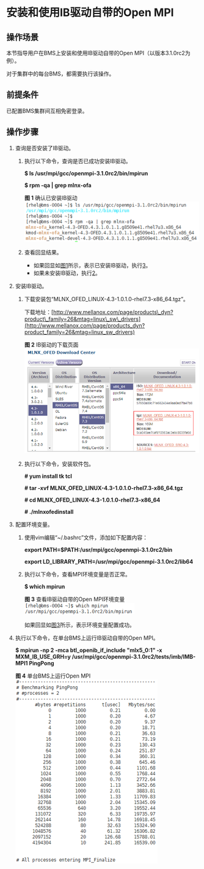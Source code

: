 # 安装和使用IB驱动自带的Open MPI<a name="ZH-CN_TOPIC_0075662277"></a>

## 操作场景<a name="section5226638417947"></a>

本节指导用户在BMS上安装和使用IB驱动自带的Open MPI（以版本3.1.0rc2为例）。

对于集群中的每台BMS，都需要执行该操作。

## 前提条件<a name="section22262618171127"></a>

已配置BMS集群间互相免密登录。

## 操作步骤<a name="section12814217104510"></a>

1.  查询是否安装了IB驱动。
    1.  执行以下命令，查询是否已成功安装IB驱动。

        **$ ls /usr/mpi/gcc/openmpi-3.1.0rc2/bin/mpirun**

        **$ rpm -qa | grep mlnx-ofa**

        **图 1**  确认已安装IB驱动<a name="fig17357957101819"></a>  
        ![](figures/确认已安装IB驱动.png "确认已安装IB驱动")

    2.  查看回显结果。
        -   如果回显如[图1](#fig17357957101819)所示，表示已安装IB驱动，执行[3](#li773103104927)。
        -   如果未安装IB驱动，执行[2](#li48212760104917)。


2.  <a name="li48212760104917"></a>安装IB驱动。
    1.  下载安装包“MLNX\_OFED\_LINUX-4.3-1.0.1.0-rhel7.3-x86\_64.tgz”。

        下载地址：[http://www.mellanox.com/page/products\_dyn?product\_family=26&mtag=linux\_sw\_drivers](http://www.mellanox.com/page/products_dyn?product_family=26&mtag=linux_sw_drivers)

        **图 2**  IB驱动的下载页面<a name="fig1026119186194"></a>  
        ![](figures/IB驱动的下载页面.png "IB驱动的下载页面")

    2.  执行以下命令，安装软件包。

        **\# yum install tk tcl**

        **\# tar -xvf MLNX\_OFED\_LINUX-4.3-1.0.1.0-rhel7.3-x86\_64.tgz**

        **\# cd MLNX\_OFED\_LINUX-**4.3-1.0.1.0-rhel7.3**-x86\_64**

        **\# ./mlnxofedinstall**


3.  <a name="li773103104927"></a>配置环境变量。
    1.  使用vim编辑“\~/.bashrc”文件，添加如下配置内容：

        **export PATH=$PATH:/usr/mpi/gcc/openmpi-**3.1.0rc2**/bin**

        **export LD\_LIBRARY\_PATH=/usr/mpi/gcc/openmpi-**3.1.0rc2**/lib64**

    2.  执行以下命令，查看MPI环境变量是否正常。

        **$ which mpirun**

        **图 3**  查看IB驱动自带的Open MPI环境变量<a name="fig37650618112345"></a>  
        ![](figures/查看IB驱动自带的Open-MPI环境变量.png "查看IB驱动自带的Open-MPI环境变量")

        如果回显如[图3](#fig37650618112345)所示，表示环境变量配置成功。


4.  执行以下命令，在单台BMS上运行IB驱动自带的Open MPI。

    **$ mpirun -np 2 -mca btl\_openib\_if\_include "mlx5\_0:1" -x MXM\_IB\_USE\_GRH=y /usr/mpi/gcc/openmpi-**3.1.0rc2**/tests/imb/IMB-MPI1 PingPong**

    **图 4**  单台BMS上运行Open MPI<a name="fig8923459112546"></a>  
    ![](figures/单台BMS上运行Open-MPI.png "单台BMS上运行Open-MPI")


